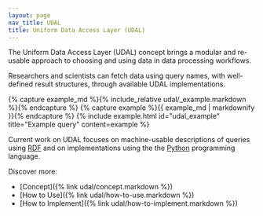 ```yaml
---
layout: page
nav_title: UDAL
title: Uniform Data Access Layer (UDAL)
---
```


The Uniform Data Access Layer (UDAL) concept brings a modular and re-usable
approach to choosing and using data in data processing workflows.

Researchers and scientists can fetch data using query names, with well-defined
result structures, through available UDAL implementations.



{% capture example_md %}{% include_relative udal/_example.markdown %}{% endcapture %}
{% capture example %}{{ example_md | markdownify }}{% endcapture %}
{% include example.html id="udal_example" title="Example query" content=example %}


Current work on UDAL focuses on machine-usable descriptions of queries using
[RDF](https://www.w3.org/RDF/) and on implementations using the the
[Python](https://www.python.org/) programming language.

Discover more:

- [Concept]({% link udal/concept.markdown %})
- [How to Use]({% link udal/how-to-use.markdown %})
- [How to Implement]({% link udal/how-to-implement.markdown %})
